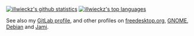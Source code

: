 [![illwieckz's github statistics](https://github-readme-stats.vercel.app/api?username=illwieckz&show_icons=true&theme=dark&include_all_commits=true&line_height=20)](https://github.com/illwieckz) [![illwieckz's top languages](https://github-readme-stats.vercel.app/api/top-langs/?username=illwieckz&show_icons=true&theme=dark&hide=Objective-C,Perl,Assembly,HTML,M4&langs_count=10&layout=compact)](https://github.com/illwieckz)

See also my [GitLab profile](https://gitlab.com/illwieckz), and other profiles on [freedesktop.org](https://gitlab.freedesktop.org/illwieckz), [GNOME](https://gitlab.gnome.org/), [Debian](https://salsa.debian.org/illwieckz) and [Jami](https://git.jami.net/illwieckz).